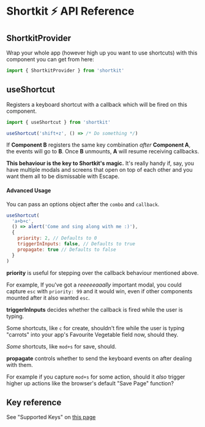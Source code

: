 # Shortkit ⚡️ API Reference

## ShortkitProvider

Wrap your whole app (however high up you want to use shortcuts) with this
component you can get from here:

```js
import { ShortkitProvider } from 'shortkit'
```

## useShortcut

Registers a keyboard shortcut with a callback which will be fired on this
component.

```js
import { useShortcut } from 'shortkit'

useShortcut('shift+z', () => /* Do something */)
```

If **Component B** registers the same key combination _after_ **Component A**,
the events will go to **B**. Once **B** unmounts, **A** will resume receiving
callbacks.

**This behaviour is the key to Shortkit's magic.** It's really handy if, say, you have multiple modals and screens that open
on top of each other and you want them all to be dismissable with Escape.

#### Advanced Usage

You can pass an options object after the `combo` and `callback`.

```js
useShortcut(
  'a+b+c',
  () => alert('Come and sing along with me :)'),
  {
    priority: 2, // Defaults to 0
    triggerInInputs: false, // Defaults to true
    propagate: true // Defaults to false
  }
)
```

**priority** is useful for stepping over the callback behaviour mentioned above.

For example, If you've got a _reeeeeaaally_ important modal, you could capture
`esc` with `priority: 99` and it would win, even if other components mounted
after it also wanted `esc`.

**triggerInInputs** decides whether the callback is fired while the user is typing.

Some shortcuts, like `c` for create, shouldn't fire while the user is typing
"carrots" into your app's Favourite Vegetable field now, should they.

_Some_ shortcuts, like `mod+s` for save, should.

**propagate** controls whether to send the keyboard events on after dealing with
them.

For example if you capture `mod+s` for some action, should it _also_ trigger
higher up actions like the browser's default "Save Page" function?

## Key reference

See "Supported Keys" on [this page](https://craig.is/killing/mice)
